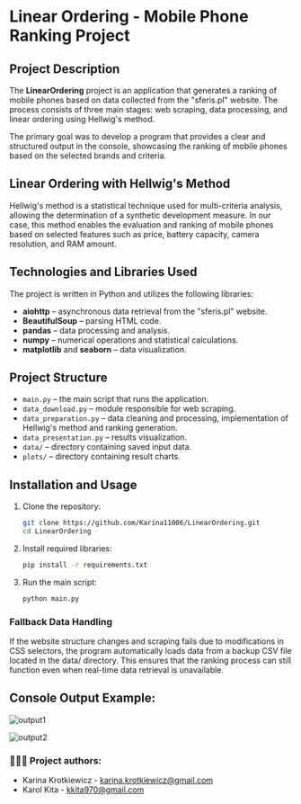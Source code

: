 # Linear Ordering - Mobile Phone Ranking Project

## Project Description
The **LinearOrdering** project is an application that generates a ranking of mobile phones based on data collected from the "sferis.pl" website. The process consists of three main stages: web scraping, data processing, and linear ordering using Hellwig's method.

The primary goal was to develop a program that provides a clear and structured output in the console, showcasing the ranking of mobile phones based on the selected brands and criteria.

## Linear Ordering with Hellwig's Method
Hellwig's method is a statistical technique used for multi-criteria analysis, allowing the determination of a synthetic development measure. In our case, this method enables the evaluation and ranking of mobile phones based on selected features such as price, battery capacity, camera resolution, and RAM amount.

## Technologies and Libraries Used
The project is written in Python and utilizes the following libraries:
- **aiohttp** – asynchronous data retrieval from the "sferis.pl" website.
- **BeautifulSoup** – parsing HTML code.
- **pandas** – data processing and analysis.
- **numpy** – numerical operations and statistical calculations.
- **matplotlib** and **seaborn** – data visualization.

## Project Structure
- `main.py` – the main script that runs the application.
- `data_download.py` – module responsible for web scraping.
- `data_preparation.py` – data cleaning and processing, implementation of Hellwig's method and ranking generation.
- `data_presentation.py` – results visualization.
- `data/` – directory containing saved input data.
- `plots/` – directory containing result charts.

## Installation and Usage
1. Clone the repository:
   ```bash
   git clone https://github.com/Karina11006/LinearOrdering.git
   cd LinearOrdering
   ```
2. Install required libraries:
   ```bash
   pip install -r requirements.txt
   ```
3. Run the main script:
   ```bash
   python main.py
   ```
### Fallback Data Handling

If the website structure changes and scraping fails due to modifications in CSS selectors, the program automatically loads data from a backup CSV file located in the data/ directory. This ensures that the ranking process can still function even when real-time data retrieval is unavailable.


## Console Output Example:

![output1](https://github.com/user-attachments/assets/d77a391f-9674-4f0f-9069-282062dd0d9a)

![output2](https://github.com/user-attachments/assets/fd09cc12-e5a7-4d48-be12-eeeb3c2ecf9f)


### 👩🏻‍💻 Project authors:
* Karina Krotkiewicz - karina.krotkiewicz@gmail.com
* Karol Kita - kkita970@gmail.com
